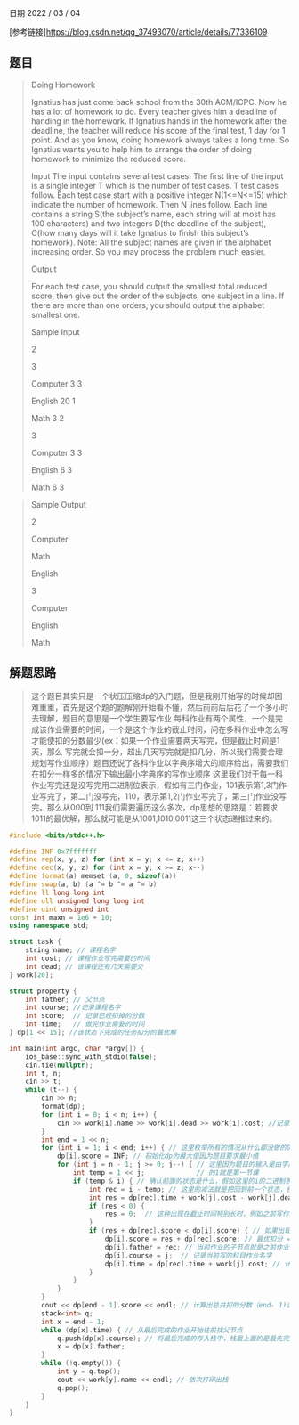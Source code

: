日期 2022 / 03 / 04

[参考链接]<https://blog.csdn.net/qq_37493070/article/details/77336109>
## 题目

>Doing Homework
>
>Ignatius has just come back school from the 30th ACM/ICPC. Now he has a lot of homework to do. Every teacher gives him a deadline of handing in the homework. If Ignatius hands in the homework after the deadline, the teacher will reduce his score of the final test, 1 day for 1 point. And as you know, doing homework always takes a long time. So Ignatius wants you to help him to arrange the order of doing homework to minimize the reduced score.
>
>Input 
The input contains several test cases. The first line of the input is a single integer T which is the number of test cases. T test cases follow. 
Each test case start with a positive integer N(1<=N<=15) which indicate the number of homework. Then N lines follow. Each line contains a string S(the subject’s name, each string will at most has 100 characters) and two integers D(the deadline of the subject), C(how many days will it take Ignatius to finish this subject’s homework). 
Note: All the subject names are given in the alphabet increasing order. So you may process the problem much easier.
>
>Output 
>
>For each test case, you should output the smallest total reduced score, then give out the order of the subjects, one subject in a line. If there are more than one orders, you should output the alphabet smallest one.
>
>Sample Input
> 
>2
> 
> 3 
> 
>Computer 3 3 
>
>English 20 1 
>
>Math 3 2 
>
>3 
>
>Computer 3 3 
>
>English 6 3 
>
>Math 6 3
>

>Sample Output 
>
>2 
>
>Computer 
>
>Math 
>
>English 
>
>3 
>
>Computer 
>
>English 
>
>Math


## 解题思路
> 这个题目其实只是一个状压压缩dp的入门题，但是我刚开始写的时候却困难重重，首先是这个题的题解刚开始看不懂，然后前前后后花了一个多小时去理解，题目的意思是一个学生要写作业
> 每科作业有两个属性，一个是完成该作业需要的时间，一个是这个作业的截止时间，问在多科作业中怎么写才能使扣的分数最少(ex：如果一个作业需要两天写完，但是截止时间是1天，那么
> 写完就会扣一分，超出几天写完就是扣几分，所以我们需要合理规划写作业顺序）题目还说了各科作业以字典序增大的顺序给出，需要我们在扣分一样多的情况下输出最小字典序的写作业顺序
> 这里我们对于每一科作业写完还是没写完用二进制位表示，假如有三门作业，101表示第1,3门作业写完了，第二门没写完，110，表示第1,2门作业写完了，第三门作业没写完。那么从000到
> 111我们需要遍历这么多次，dp思想的思路是：若要求1011的最优解，那么就可能是从1001,1010,0011这三个状态递推过来的。

```cpp
#include <bits/stdc++.h>

#define INF 0x7fffffff
#define rep(x, y, z) for (int x = y; x <= z; x++)
#define dec(x, y, z) for (int x = y; x >= z; x--)
#define format(a) memset (a, 0, sizeof(a))
#define swap(a, b) (a ^= b ^= a ^= b)
#define ll long long int
#define ull unsigned long long int 
#define uint unsigned int
const int maxn = 1e6 + 10;
using namespace std;

struct task {
	string name; // 课程名字
	int cost; // 课程作业写完需要的时间
	int dead; // 该课程还有几天需要交
} work[20];

struct property {
	int father; // 父节点
	int course; //记录课程名字
	int score;  // 记录已经扣掉的分数
	int time;   // 做完作业需要的时间
} dp[1 << 15]; //该状态下完成的任务扣分的最优解

int main(int argc, char *argv[]) {
	ios_base::sync_with_stdio(false);
	cin.tie(nullptr);
	int t, n;
	cin >> t;
	while (t--) {
		cin >> n;
		format(dp);
		for (int i = 0; i < n; i++) {
			cin >> work[i].name >> work[i].dead >> work[i].cost; //记录各个属性值
		}
		int end = 1 << n;
		for (int i = 1; i < end; i++) { // 这里枚举所有的情况从什么都没做的00000到都做了的11111
			dp[i].score = INF; // 初始化dp为最大值因为题目要求最小值
			for (int j = n - 1; j >= 0; j--) { // 这里因为题目的输入是由字典序逐渐增大来给的，所以要以最小字典序输出得从最左边(最后一门课）开始遍历1000，这里的1就是最后一门课，0001这里
				int temp = 1 << j;             // 的1就是第一节课
				if (temp & i) { // 确认前面的状态是什么，假如这里的i的二进制表示是1011，那么做完括号中的运算后他的值可能是1010，1001, 0011，这三种情况
					int rec = i - temp; // 这里的减法就是把回到前一个状态，例如i是1011，temp是0010，那么减完就是1001，回到上面三种情况中的一种
					int res = dp[rec].time + work[j].cost - work[j].dead; // res代表要扣的分数=之前写完作业已经用掉的天数 + 当前这个作业需要用的天数 - 当前这个作业需要的截止时间
					if (res < 0) {
						res = 0;  // 这种出现在截止时间特别长时，例如之前写作业用掉一天，当前作业需要2天，这个作业需要的截止时间是第100天，那么此时我们认为是不扣分的因为做完这个作业才第三天
					}
					if (res + dp[rec].score < dp[i].score) { // 如果出现了最优的扣分情况就赋值给当前状态下的dp
						dp[i].score = res + dp[rec].score; // 最优扣分 = 之前的扣分 + 这次要扣的分数
						dp[i].father = rec; // 当前作业的子节点就是之前作业的状态，例如当前最优状态是1011，是由1001这个状态得来的，那么1001就是1011的父节点
						dp[i].course = j;  // 记录当前写的科目作业名字
						dp[i].time = dp[rec].time + work[j].cost; // 计算写完这个作业已经用掉了多少天 = 之前作业需要的时间 + 当前作业需要的时间
					}
				}
			}
		}
		cout << dp[end - 1].score << endl; // 计算出总共扣的分数（end- 1)这个二进制就1111111，代表所有的作业都完成了
		stack<int> q; 
		int x = end - 1;
		while (dp[x].time) { // 从最后完成的作业开始往前找父节点
			q.push(dp[x].course); // 将最后完成的存入栈中，栈最上面的是最先完成的
			x = dp[x].father;
		}
		while (!q.empty()) {
			int y = q.top();
			cout << work[y].name << endl; // 依次打印出栈
			q.pop();
		}
	}
}










